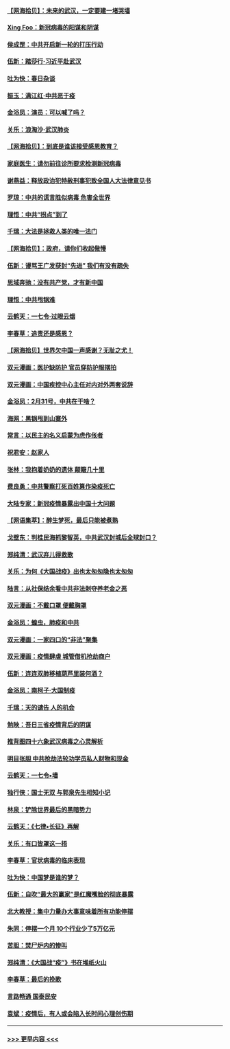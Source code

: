 #### [【网海拾贝】：未来的武汉，一定要建一堵哭墙](../pages/nsc993/n11938684.md?t=03141402) 
#### [Xing Foo：新冠病毒的阳谋和阴谋](../pages/nsc993/n11936086.md?t=03141402) 
#### [侯成罡：中共开启新一轮的打压行动](../pages/nsc993/n11935730.md?t=03141402) 
#### [伍新：踏莎行‧习近平赴武汉](../pages/nsc993/n11935157.md?t=03141402) 
#### [吐为快：春日杂谈](../pages/nsc993/n11934776.md?t=03141402) 
#### [振玉：满江红‧中共恶于疫](../pages/nsc993/n11934647.md?t=03141402) 
#### [金浴凤：演员：可以喊了吗？](../pages/nsc993/n11934602.md?t=03141402) 
#### [关乐：浪淘沙·武汉肺炎](../pages/nsc993/n11931792.md?t=03141402) 
#### [【网海拾贝】：到底是谁该接受感恩教育？](../pages/nsc993/n11931552.md?t=03141402) 
#### [家庭医生：请勿前往诊所要求检测新冠病毒](../pages/nsc993/n11929190.md?t=03141402) 
#### [谢燕益：释放政治犯特赦刑事犯致全国人大法律意见书](../pages/nsc993/n11928978.md?t=03141402) 
#### [罗琼：中共的谎言胜似病毒 危害全世界](../pages/nsc993/n11922636.md?t=03141402) 
#### [理悟：中共“拐点”到了](../pages/nsc993/n11928496.md?t=03141402) 
#### [千瑞：大法是拯救人类的唯一法门](../pages/nsc993/n11927637.md?t=03141402) 
#### [【网海拾贝】：政府，请你们收起傲慢](../pages/nsc993/n11926932.md?t=03141402) 
#### [伍新：谩骂王广发获封“先进” 我们有没有疏失](../pages/nsc993/n11926101.md?t=03141402) 
#### [思域奔驰：没有共产党，才有新中国](../pages/nsc993/n11926058.md?t=03141402) 
#### [理悟：中共甩锅难](../pages/nsc993/n11925355.md?t=03141402) 
#### [云鹤天：一七令·过眼云烟](../pages/nsc993/n11925284.md?t=03141402) 
#### [李春草：追责还是感恩？](../pages/nsc993/n11925274.md?t=03141402) 
#### [【网海拾贝】世界欠中国一声感谢？无耻之尤！](../pages/nsc993/n11925239.md?t=03141402) 
#### [双元漫画：医护缺防护 官员穿防护服摆拍](../pages/nsc993/n11923899.md?t=03141402) 
#### [双元漫画：中国疾控中心主任对内对外两套说辞](../pages/nsc993/n11921994.md?t=03141402) 
#### [金浴凤：2月31号，中共在干啥？](../pages/nsc993/n11922706.md?t=03141402) 
#### [海网：黑锅甩到山寨外](../pages/nsc993/n11922688.md?t=03141402) 
#### [常言：以民主的名义启蒙为虎作伥者](../pages/nsc993/n11922217.md?t=03141402) 
#### [祝君安：赵家人](../pages/nsc993/n11922209.md?t=03141402) 
#### [张林：我抱着奶奶的遗体 颠簸几十里](../pages/nsc993/n11920945.md?t=03141402) 
#### [费良勇：中共警察打死百姓算作染疫死亡](../pages/nsc993/n11919264.md?t=03141402) 
#### [大陆专家：新冠疫情暴露出中国十大问题](../pages/nsc993/n11919187.md?t=03141402) 
#### [【网语集萃】：醉生梦死，最后只能被煮熟](../pages/nsc993/n11918994.md?t=03141402) 
#### [戈壁东：判桂民海抓黎智英，中共武汉封城后全球封口？](../pages/nsc993/n11917982.md?t=03141402) 
#### [郑纯清：武汉弃儿得救歌](../pages/nsc993/n11917881.md?t=03141402) 
#### [关乐：为何《大国战疫》出也太匆匆隐也太匆匆](../pages/nsc993/n11917792.md?t=03141402) 
#### [陆言：从社保结余看中共非法剥夺养老金之恶](../pages/nsc993/n11917084.md?t=03141402) 
#### [双元漫画：不戴口罩 便戴胸罩](../pages/nsc993/n11916447.md?t=03141402) 
#### [金浴凤：蝗虫，肺疫和中共](../pages/nsc993/n11916904.md?t=03141402) 
#### [双元漫画：一家四口的“非法”聚集](../pages/nsc993/n11916378.md?t=03141402) 
#### [双元漫画：疫情肆虐 城管借机抢劫商户](../pages/nsc993/n11916310.md?t=03141402) 
#### [伍新：连连双肺移植葫芦里装何酒？](../pages/nsc993/n11913667.md?t=03141402) 
#### [金浴凤：南柯子·大国制疫](../pages/nsc993/n11913657.md?t=03141402) 
#### [千瑞：天的谴告  人的机会](../pages/nsc993/n11913309.md?t=03141402) 
#### [勉映：吾日三省疫情背后的阴谋](../pages/nsc993/n11913079.md?t=03141402) 
#### [推背图四十六象武汉病毒之心灵解析](../pages/nsc993/n11911761.md?t=03141402) 
#### [明目张胆 中共抢劫法轮功学员私人财物和现金](../pages/nsc993/n11910262.md?t=03141402) 
#### [云鹤天：一七令▪墙](../pages/nsc993/n11910627.md?t=03141402) 
#### [独行侠：国士无双 与郭泉先生相知小记](../pages/nsc993/n11910613.md?t=03141402) 
#### [林泉：铲除世界最后的黑暗势力](../pages/nsc993/n11909320.md?t=03141402) 
#### [云鹤天：《七律▪长征》再解](../pages/nsc993/n11909327.md?t=03141402) 
#### [关乐：有口皆罩这一捂](../pages/nsc993/n11908393.md?t=03141402) 
#### [李春草：官状病毒的临床表现](../pages/nsc993/n11908339.md?t=03141402) 
#### [吐为快：中国梦是谁的梦？](../pages/nsc993/n11906564.md?t=03141402) 
#### [伍新：自吹“最大的赢家”是红魔嘴脸的彻底暴露](../pages/nsc993/n11906407.md?t=03141402) 
#### [北大教授：集中力量办大事意味着所有功能停摆](../pages/nsc993/n11904800.md?t=03141402) 
#### [朱同：停摆一个月 10个行业少了5万亿元](../pages/nsc993/n11904498.md?t=03141402) 
#### [苦胆：焚尸炉内的惨叫](../pages/nsc993/n11904479.md?t=03141402) 
#### [郑纯清：《大国战“疫”》书在堆纸火山](../pages/nsc993/n11904450.md?t=03141402) 
#### [李春草：最后的挽歌](../pages/nsc993/n11904441.md?t=03141402) 
#### [言路畅通 国泰民安](../pages/nsc993/n11904222.md?t=03141402) 
#### [袁斌：疫情后，有人或会陷入长时间心理创伤期](../pages/nsc993/n11901514.md?t=03141402) 

----
#### [ >>> 更早内容 <<< ](../indexes/nsc993-earlier.md)

